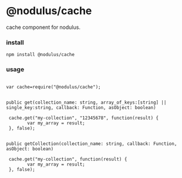 # @nodulus/cache

 cache component for nodulus.
    

 ### install
 `npm install @nodulus/cache`
 
 
 ### usage
 ```
 
 var cache=require("@nodulus/cache");
 

 ```


`public get(collection_name: string, array_of_keys:[string] || single_key:string, callback: Function, asObject: boolean)`

```
 cache.get("my-collection", "12345678", function(result) {
        var my_array = result;
 }, false);
 
 ```  




`public getCollection(collection_name: string, callback: Function, asObject: boolean)`

```
 cache.get("my-collection", function(result) {
        var my_array = result;
 }, false);
 
 ```  

 
